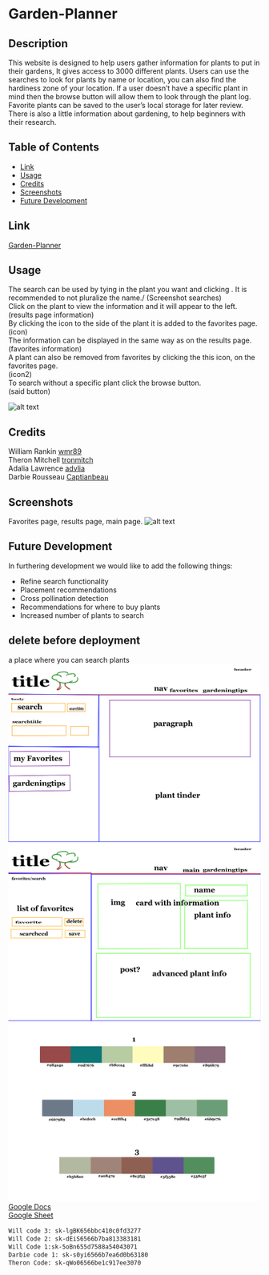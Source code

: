 # Garden-Planner

## Description
This website is designed to help users gather information for plants to put in their gardens, It gives access to 3000 different plants. Users can use the searches to look for plants by name or location, you can also find the hardiness zone of your location. If a user doesn’t have a specific plant in mind then the browse button will allow them to look through the plant log. Favorite plants can be saved to the user’s local storage for later review. There is also a little information about gardening, to help beginners with their research. 

## Table of Contents
- [Link](#link)
- [Usage](#usage)
- [Credits](#credits)
- [Screenshots](#screenshots)
- [Future Development](#future)

## Link

[Garden-Planner](https://www.example.com)

## Usage
The search can be used by tying in the plant you want and clicking . It is recommended to not pluralize the name./
(Screenshot searches)\
Click on the plant to view the information and it will appear to the left.\
(results page information)\
By clicking the icon to the side of the plant it is added to the favorites page.\
(icon)\
The information can be displayed in the same way as on the results page.\
(favorites information)\
A plant can also be removed from favorites by clicking the this icon, on the favorites page.\
(icon2)\
To search without a specific plant click the browse button.\
(said button) 

   ![alt text](location)

## Credits

William Rankin [wmr89](https://github.com/wmr89)\
Theron Mitchell [tronmitch](https://github.com/tronmitch)\
Adalia Lawrence [advlia](https://github.com/advlia)\
Darbie Rousseau [Captianbeau](https://github.com/Captianbeau)

## Screenshots
Favorites page, results page, main page.
   ![alt text](location)

## Future Development
In furthering development we would like to add the following things:
- Refine search functionality
- Placement recommendations
- Cross pollination detection
- Recommendations for where to buy plants
- Increased number of plants to search


## delete before deployment


a place where you can search plants
![wire-frame](./assets/pictures/Garden-PlannerWireFramemain-Full.png)
![wire-frame2](./assets/pictures/Garden-PlannerWireFramefavsearch-Full.png)
![potential colors](./assets/pictures/Potential-colorPalettes.png)
[Google Docs](https://docs.google.com/document/d/183i1m0Yz83zrWknRm5Pk1fgyjXH8oIDhX5jT31TKE9k/edit)\
[Google Sheet](https://docs.google.com/spreadsheets/d/1axL_XWlTvE2puyCHULknbcXuIYZ3ARxs6wklJdpfoPk/edit#gid=0)
    
    Will code 3: sk-lgBK656bbc410c0fd3277
    Will Code 2: sk-dEiS6566b7ba813383181
    Will Code 1:sk-5oBn655d7588a54043071
    Darbie code 1: sk-s0yi6566b7ea6d0b63180
    Theron Code: sk-qWo06566be1c917ee3070